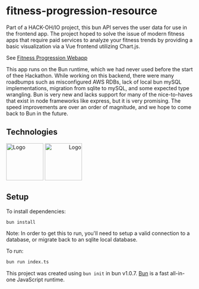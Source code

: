 # fitness-progression-resource

Part of a HACK-OH/IO project, this bun API serves the user data for use in the frontend app. The project hoped to solve the issue of modern fitness apps that require paid services to analyze your fitness trends by providing a basic visualization via a Vue frontend utilizing Chart.js.

See [Fitness Progression Webapp](https://github.com/jansen-craft/fitness-progression-webapp)

This app runs on the Bun runtime, which we had never used before the start of thee Hackathon. While working on this backend, there were many roadbumps such as misconfigured AWS RDBs, lack of local bun mySQL implementations, migration from sqlite to mySQL, and some expected type wrangling. Bun is very new and lacks support for many of the nice-to-haves that exist in node frameworks like express, but it is very promising. The speed improvements are over an order of magnitude, and we hope to come back to Bun in the future.

## Technologies

<div>
    <p>
      <a align="left" href="https://bun.sh"><img src="https://user-images.githubusercontent.com/709451/182802334-d9c42afe-f35d-4a7b-86ea-9985f73f20c3.png" alt="Logo" height=100></a>
      <a align="right" href="https://www.mysql.com/"><img src="https://upload.wikimedia.org/wikipedia/commons/thumb/b/b2/Database-mysql.svg/424px-Database-mysql.svg.png?20220815123837" alt="Logo" height=100></a>
    </p>
</div>

## Setup
To install dependencies:

```bash
bun install
```

Note: In order to get this to run, you'll need to setup a valid connection to a database, or migrate back to an sqlite local database.

To run:

```bash
bun run index.ts
```

This project was created using `bun init` in bun v1.0.7. [Bun](https://bun.sh) is a fast all-in-one JavaScript runtime.